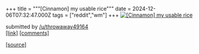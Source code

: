 +++
title = """[Cinnamon] my usable rice"""
date = 2024-12-06T07:32:47.000Z
tags = ["reddit","wm"]
+++
[![[Cinnamon] my usable rice](https://preview.redd.it/tx9yf5udl65e1.png?width=640&crop=smart&auto=webp&s=49baa19a7fa7125772c07e6f0dc6f02b35323669 "[Cinnamon] my usable rice")](https://www.reddit.com/r/unixporn/comments/1h7w3fx/cinnamon_my_usable_rice/)

submitted by [/u/throwaway49164](https://www.reddit.com/user/throwaway49164)  
[\[link\]](https://i.redd.it/tx9yf5udl65e1.png) [\[comments\]](https://www.reddit.com/r/unixporn/comments/1h7w3fx/cinnamon_my_usable_rice/)

[[source]](https://www.reddit.com/r/unixporn/comments/1h7w3fx/cinnamon_my_usable_rice/)
